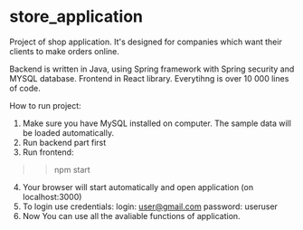 # store_application

Project of shop application. It's designed for companies which want their clients to make orders online.

Backend is written in Java, using Spring framework with Spring security and MYSQL database. Frontend in React library. Everytihng is over 10 000 lines of code.

How to run project:

1. Make sure you have MySQL installed on computer. The sample data will be loaded automatically.
2. Run backend part first
3. Run frontend:
>> npm start
4. Your browser will start automatically and open application (on localhost:3000)
5. To login use credentials:
login: user@gmail.com
password: useruser
6. Now You can use all the avaliable functions of application. 

